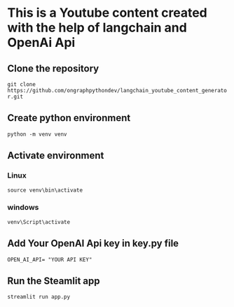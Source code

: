 # This is a Youtube content created with the help of langchain and OpenAi Api

## Clone the repository

`git clone https://github.com/ongraphpythondev/langchain_youtube_content_generator.git`


## Create python environment

`python -m venv venv`


## Activate environment 

### Linux
`source venv\bin\activate`
### windows
`venv\Script\activate`

## Add Your OpenAI Api key in key.py file
`OPEN_AI_API= "YOUR API KEY"`

## Run the Steamlit app
`streamlit run app.py`
